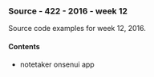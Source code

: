### Source - 422 - 2016 - week 12

Source code examples for week 12, 2016.

#### Contents
* notetaker onsenui app
